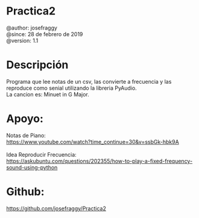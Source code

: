 # Practica2
 @author: josefraggy <br />
 @since: 28 de febrero de 2019 <br />
 @version: 1.1 <br />
 
# Descripción
Programa que lee notas de un csv, las convierte a frecuencia y las reproduce como senial utilizando la libreria PyAudio. <br />
La cancion es: Minuet in G Major. 

# Apoyo: 
Notas de Piano: <br />
https://www.youtube.com/watch?time_continue=30&v=ssbGk-hbk9A <br /> <br />
Idea Reproducir Frecuencia: <br />
https://askubuntu.com/questions/202355/how-to-play-a-fixed-frequency-sound-using-python <br />

# Github:
https://github.com/josefraggy/Practica2
